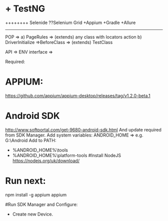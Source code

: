# + TestNG
++++++++ Selenide
??Selenium Grid
+Appium
+Gradle
+Allure


----------------------


POP => 
a) PageRules  => (extends) any class with locators action
b)  DriverInitialize =>BeforeClass  => (extends) TestClass








API => ENV interface => 


Required:
# APPIUM:
https://github.com/appium/appium-desktop/releases/tag/v1.2.0-beta.1

# Android SDK
http://www.softportal.com/get-9680-android-sdk.html
And update required from SDK Manager.
Add system variables:
ANDROID_HOME  => e.g. G:\Android
Add to PATH:
* %ANDROID_HOME%\tools
* %ANDROID_HOME%\platform-tools
#Install NodeJS
https://nodejs.org/uk/download/


# Run next:
npm install -g appium
appium


#Run SDK Manager and Configure:
- Create new Device.


